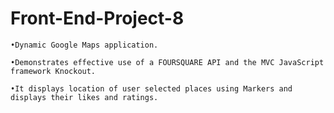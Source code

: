 # Front-End-Project-8

    •Dynamic Google Maps application.

    •Demonstrates effective use of a FOURSQUARE API and the MVC JavaScript framework Knockout. 

    •It displays location of user selected places using Markers and displays their likes and ratings.
